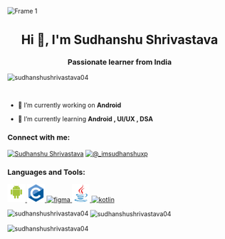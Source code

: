 ![Frame 1](https://user-images.githubusercontent.com/116457422/197374385-cbb1635d-27d4-4328-a4c9-af461bb3cb70.png)

<h1 align="center">Hi 👋, I'm Sudhanshu Shrivastava</h1>
<h3 align="center">Passionate learner from India</h3>

<p align="left"> <img src="https://komarev.com/ghpvc/?username=sudhanshushrivastava04&label=Profile%20views&color=0e75b6&style=flat" alt="sudhanshushrivastava04" /> </p>

<p align="left"> <a href="https://twitter.com/" target="blank"><img src="https://img.shields.io/twitter/follow/?logo=twitter&style=for-the-badge" alt="" /></a> </p>

- 🔭 I’m currently working on **Android**

- 🌱 I’m currently learning **Android , UI/UX , DSA**

<h3 align="left">Connect with me:</h3>
<p align="left">
<a href="https://linkedin.com/in/sudhanshu-shrivastava-88853b246" target="blank"><img align="center" src="https://raw.githubusercontent.com/rahuldkjain/github-profile-readme-generator/master/src/images/icons/Social/linked-in-alt.svg" alt="Sudhanshu Shrivastava" height="30" width="40" /></a>
<a href="https://instagram.com/_imsudhanshuxp" target="blank"><img align="center" src="https://raw.githubusercontent.com/rahuldkjain/github-profile-readme-generator/master/src/images/icons/Social/instagram.svg" alt="@_imsudhanshuxp" height="30" width="40" /></a>
</p>

<h3 align="left">Languages and Tools:</h3>
<p align="left"> <a href="https://developer.android.com" target="_blank" rel="noreferrer"> <img src="https://raw.githubusercontent.com/devicons/devicon/master/icons/android/android-original-wordmark.svg" alt="android" width="40" height="40"/> </a> <a href="https://www.cprogramming.com/" target="_blank" rel="noreferrer"> <img src="https://raw.githubusercontent.com/devicons/devicon/master/icons/c/c-original.svg" alt="c" width="40" height="40"/> </a> <a href="https://www.figma.com/" target="_blank" rel="noreferrer"> <img src="https://www.vectorlogo.zone/logos/figma/figma-icon.svg" alt="figma" width="40" height="40"/> </a> <a href="https://www.java.com" target="_blank" rel="noreferrer"> <img src="https://raw.githubusercontent.com/devicons/devicon/master/icons/java/java-original.svg" alt="java" width="40" height="40"/> </a> <a href="https://kotlinlang.org" target="_blank" rel="noreferrer"> <img src="https://www.vectorlogo.zone/logos/kotlinlang/kotlinlang-icon.svg" alt="kotlin" width="40" height="40"/> </a> </p>

<p><img align="left" src="https://github-readme-stats.vercel.app/api/top-langs?username=sudhanshushrivastava04&show_icons=true&locale=en&layout=compact" alt="sudhanshushrivastava04" /></p>

<p>&nbsp;<img align="center" src="https://github-readme-stats.vercel.app/api?username=sudhanshushrivastava04&show_icons=true&locale=en" alt="sudhanshushrivastava04" /></p>

<p><img align="center" src="https://github-readme-streak-stats.herokuapp.com/?user=sudhanshushrivastava04&" alt="sudhanshushrivastava04" /></p>

